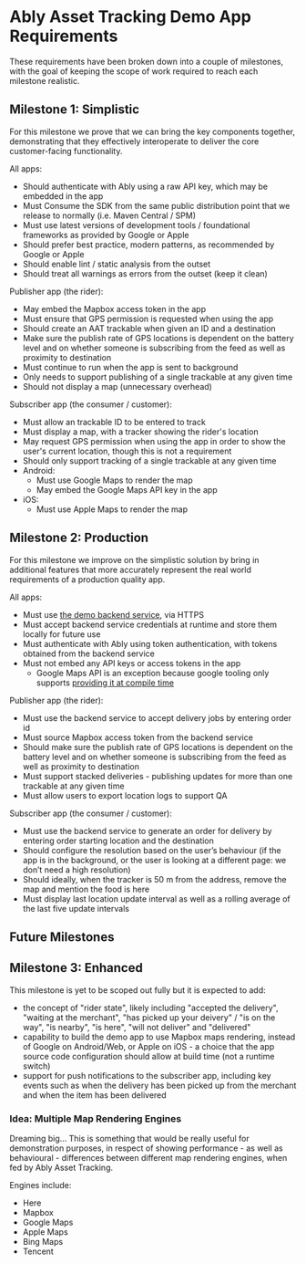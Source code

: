 # Ably Asset Tracking Demo App Requirements

These requirements have been broken down into a couple of milestones, with the goal of keeping the scope of work required to reach each milestone realistic.

## Milestone 1: Simplistic

For this milestone we prove that we can bring the key components together, demonstrating that they effectively interoperate to deliver the core customer-facing functionality.

All apps:

- Should authenticate with Ably using a raw API key, which may be embedded in the app
- Must Consume the SDK from the same public distribution point that we release to normally (i.e. Maven Central / SPM)
- Must use latest versions of development tools / foundational frameworks as provided by Google or Apple
- Should prefer best practice, modern patterns, as recommended by Google or Apple
- Should enable lint / static analysis from the outset
- Should treat all warnings as errors from the outset (keep it clean)

Publisher app (the rider):

- May embed the Mapbox access token in the app
- Must ensure that GPS permission is requested when using the app
- Should create an AAT trackable when given an ID and a destination
- Make sure the publish rate of GPS locations is dependent on the battery level and on whether someone is subscribing from the feed as well as proximity to destination
- Must continue to run when the app is sent to background
- Only needs to support publishing of a single trackable at any given time
- Should not display a map (unnecessary overhead)

Subscriber app (the consumer / customer):

- Must allow an trackable ID to be entered to track
- Must display a map, with a tracker showing the rider's location
- May request GPS permission when using the app in order to show the user's current location, though this is not a requirement
- Should only support tracking of a single trackable at any given time
- Android:
  - Must use Google Maps to render the map
  - May embed the Google Maps API key in the app
- iOS:
  - Must use Apple Maps to render the map

## Milestone 2: Production

For this milestone we improve on the simplistic solution by bring in additional features that more accurately represent the real world requirements of a production quality app.

All apps:

- Must use [the demo backend service](https://github.com/ably/asset-tracking-backend-demo), via HTTPS
- Must accept backend service credentials at runtime and store them locally for future use
- Must authenticate with Ably using token authentication, with tokens obtained from the backend service
- Must not embed any API keys or access tokens in the app
  - Google Maps API is an exception because google tooling only supports [providing it at compile time](https://developers.google.com/maps/documentation/android-sdk/config#step_3_add_your_api_key_to_the_project)


Publisher app (the rider):

- Must use the backend service to accept delivery jobs by entering order id
- Must source Mapbox access token from the backend service
- Should make sure the publish rate of GPS locations is dependent on the battery level and on whether someone is subscribing from the feed as well as proximity to destination
- Must support stacked deliveries - publishing updates for more than one trackable at any given time
- Must allow users to export location logs to support QA

Subscriber app (the consumer / customer):

- Must use the backend service to generate an order for delivery by entering order starting location and the destination
- Should configure the resolution based on the user’s behaviour (if the app is in the background, or the user is looking at a different page: we don’t need a high resolution)
- Should ideally, when the tracker is 50 m from the address, remove the map and mention the food is here
- Must display last location update interval as well as a rolling average of the last five update intervals

## Future Milestones

## Milestone 3: Enhanced

This milestone is yet to be scoped out fully but it is expected to add:

- the concept of "rider state", likely including "accepted the delivery", "waiting at the merchant", "has picked up your deivery" / "is on the way", "is nearby", "is here", "will not deliver" and "delivered"
- capability to build the demo app to use Mapbox maps rendering, instead of Google on Android/Web, or Apple on iOS - a choice that the app source code configuration should allow at build time (not a runtime switch)
- support for push notifications to the subscriber app, including key events such as when the delivery has been picked up from the merchant and when the item has been delivered

### Idea: Multiple Map Rendering Engines

Dreaming big... This is something that would be really useful for demonstration purposes, in respect of showing performance - as well as behavioural - differences between different map rendering engines, when fed by Ably Asset Tracking.

Engines include:

- Here
- Mapbox
- Google Maps
- Apple Maps
- Bing Maps
- Tencent
